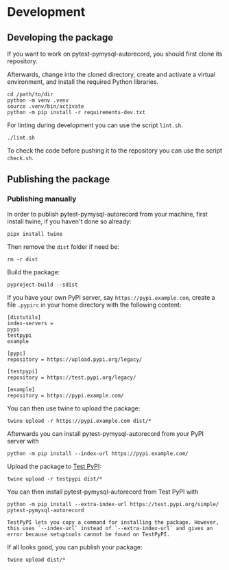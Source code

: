 # Development

## Developing the package

If you want to work on pytest-pymysql-autorecord, you should first clone its repository.

Afterwards, change into the cloned directory, create and activate a virtual environment, and install the required Python libraries.

```shell
cd /path/to/dir
python -m venv .venv
source .venv/bin/activate
python -m pip install -r requirements-dev.txt
```

For linting during development you can use the script `lint.sh`.

```shell
./lint.sh
```

To check the code before pushing it to the repository you can use the script `check.sh`.

## Publishing the package

### Publishing manually

In order to publish pytest-pymysql-autorecord from your machine, first install twine, if you haven't done so already:

```shell
pipx install twine
```

Then remove the `dist` folder if need be:

```shell
rm -r dist
```

Build the package:

```shell
pyproject-build --sdist
```

If you have your own PyPI server, say `https://pypi.example.com`, create a file `.pypirc` in your home directory with the following content:

```
[distutils]
index-servers =
pypi
testpypi
example

[pypi]
repository = https://upload.pypi.org/legacy/

[testpypi]
repository = https://test.pypi.org/legacy/

[example]
repository = https://pypi.example.com/
```

You can then use twine to upload the package:

```shell
twine upload -r https://pypi.example.com dist/*
```

Afterwards you can install pytest-pymysql-autorecord from your PyPI server with

```shell
python -m pip install --index-url https://pypi.example.com/
```

Upload the package to [Test PyPI](https://packaging.python.org/guides/using-testpypi/):

```shell
twine upload -r testpypi dist/*
```

You can then install pytest-pymysql-autorecord from Test PyPI with

```shell
python -m pip install --extra-index-url https://test.pypi.org/simple/ pytest-pymysql-autorecord
```

```{warning}
TestPyPI lets you copy a command for installing the package. However, this uses `--index-url` instead of `--extra-index-url` and gives an error because setuptools cannot be found on TestPyPI.
```

If all looks good, you can publish your package:

```shell
twine upload dist/*
```

